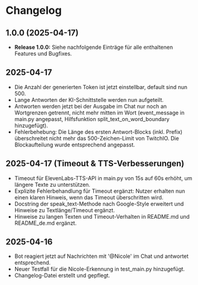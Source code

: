 # Changelog

## 1.0.0 (2025-04-17)
- **Release 1.0.0:** Siehe nachfolgende Einträge für alle enthaltenen Features und Bugfixes.

## 2025-04-17
- Die Anzahl der generierten Token ist jetzt einstellbar, default sind nun 500.
- Lange Antworten der KI-Schnittstelle werden nun aufgeteilt.
- Antworten werden jetzt bei der Ausgabe im Chat nur noch an Wortgrenzen getrennt, nicht mehr mitten im Wort (event_message in main.py angepasst, Hilfsfunktion split_text_on_word_boundary hinzugefügt).
- Fehlerbehebung: Die Länge des ersten Antwort-Blocks (inkl. Prefix) überschreitet nicht mehr das 500-Zeichen-Limit von TwitchIO. Die Blockaufteilung wurde entsprechend angepasst.

## 2025-04-17 (Timeout & TTS-Verbesserungen)
- Timeout für ElevenLabs-TTS-API in main.py von 15s auf 60s erhöht, um längere Texte zu unterstützen.
- Explizite Fehlerbehandlung für Timeout ergänzt: Nutzer erhalten nun einen klaren Hinweis, wenn das Timeout überschritten wird.
- Docstring der speak_text-Methode nach Google-Style erweitert und Hinweise zu Textlänge/Timeout ergänzt.
- Hinweise zu langen Texten und Timeout-Verhalten in README.md und README_de.md ergänzt.

## 2025-04-16
- Bot reagiert jetzt auf Nachrichten mit '@Nicole' im Chat und antwortet entsprechend.
- Neuer Testfall für die Nicole-Erkennung in test_main.py hinzugefügt.
- Changelog-Datei erstellt und gepflegt.
